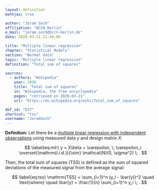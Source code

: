 ```yaml
---
layout: definition
mathjax: true

author: "Joram Soch"
affiliation: "BCCN Berlin"
e_mail: "joram.soch@bccn-berlin.de"
date: 2020-03-21 21:44:00

title: "Multiple linear regression"
chapter: "Statistical Models"
section: "Normal data"
topic: "Multiple linear regression"
definition: "Total sum of squares"

sources:
  - authors: "Wikipedia"
    year: 2020
    title: "Total sum of squares"
    in: "Wikipedia, the free encyclopedia"
    pages: "retrieved on 2020-03-21"
    url: "https://en.wikipedia.org/wiki/Total_sum_of_squares"

def_id: "D37"
shortcut: "tss"
username: "JoramSoch"
---
```



**Definition:** Let there be a [multiple linear regression with independent observations](/D/mlr) using measured data $y$ and design matrix $X$:

$$ \label{eq:mlr}
y = X\beta + \varepsilon, \; \varepsilon_i \overset{\mathrm{i.i.d.}}{\sim} \mathcal{N}(0, \sigma^2) \; .
$$

Then, the total sum of squares (TSS) is defined as the sum of squared deviations of the measured signal from the average signal:

$$ \label{eq:tss}
\mathrm{TSS} = \sum_{i=1}^n (y_i - \bar{y})^2 \quad \text{where} \quad \bar{y} = \frac{1}{n} \sum_{i=1}^n y_i \; .
$$